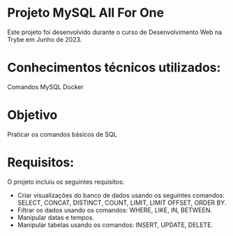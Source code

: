 # Projeto MySQL All For One
Este projeto foi desenvolvido durante o curso de Desenvolvimento Web na Trybe em Junho de 2023.

# Conhecimentos técnicos utilizados:
Comandos MySQL
Docker

# Objetivo
Praticar os comandos básicos de SQL

# Requisitos:
O projeto incluiu os seguintes requisitos:

* Criar visualizações do banco de dados usando os seguintes comandos: SELECT, CONCAT, DISTINCT, COUNT, LIMIT, LIMIT OFFSET, ORDER BY.
* Filtrar os dados usando os comandos: WHERE, LIKE, IN, BETWEEN.
* Manipular datas e tempos.
* Manipular tabelas usando os comandos: INSERT, UPDATE, DELETE.
